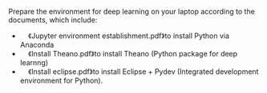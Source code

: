 
Prepare the environment for deep learning on your laptop according to the documents, which include:
-      《Jupyter environment establishment.pdf》to install Python via Anaconda
-      《Install Theano.pdf》to install Theano (Python package for deep learnng)
-      《Install eclipse.pdf》to install Eclipse + Pydev (Integrated development environment for Python).
